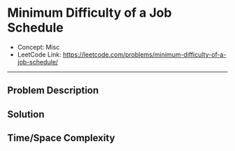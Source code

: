 # Minimum Difficulty of a Job Schedule

- Concept: Misc
- LeetCode Link: https://leetcode.com/problems/minimum-difficulty-of-a-job-schedule/

---

## Problem Description

## Solution

## Time/Space Complexity

